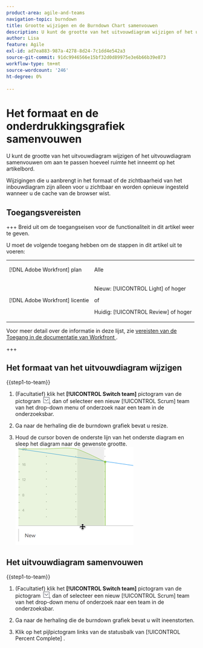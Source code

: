 ```yaml
---
product-area: agile-and-teams
navigation-topic: burndown
title: Grootte wijzigen en de Burndown Chart samenvouwen
description: U kunt de grootte van het uitvouwdiagram wijzigen of het uitvouwdiagram samenvouwen om aan te passen hoeveel ruimte het inneemt op het artikelbord.
author: Lisa
feature: Agile
exl-id: ad7ea883-987a-4278-8d24-7c1dd4e542a3
source-git-commit: 91dc9946566e15bf32d0d89975e3e6b66b39e873
workflow-type: tm+mt
source-wordcount: '246'
ht-degree: 0%

---
```


# Het formaat en de onderdrukkingsgrafiek samenvouwen

U kunt de grootte van het uitvouwdiagram wijzigen of het uitvouwdiagram samenvouwen om aan te passen hoeveel ruimte het inneemt op het artikelbord.

Wijzigingen die u aanbrengt in het formaat of de zichtbaarheid van het inbouwdiagram zijn alleen voor u zichtbaar en worden opnieuw ingesteld wanneer u de cache van de browser wist.

## Toegangsvereisten

+++ Breid uit om de toegangseisen voor de functionaliteit in dit artikel weer te geven.

U moet de volgende toegang hebben om de stappen in dit artikel uit te voeren:

<table style="table-layout:auto"> 
 <col> 
 </col> 
 <col> 
 </col> 
 <tbody> 
  <tr> 
   <td role="rowheader">[!DNL Adobe Workfront] plan</td> 
   <td> <p>Alle</p> </td> 
  </tr> 
  <tr> 
   <td role="rowheader">[!DNL Adobe Workfront] licentie</td> 
   <td> <p>Nieuw: [!UICONTROL Light] of hoger</p> 
   of
   <p>Huidig: [!UICONTROL Review] of hoger</p> </td> 
  </tr>
 </tbody> 
</table>

Voor meer detail over de informatie in deze lijst, zie [ vereisten van de Toegang in de documentatie van Workfront ](/help/quicksilver/administration-and-setup/add-users/access-levels-and-object-permissions/access-level-requirements-in-documentation.md).

+++

## Het formaat van het uitvouwdiagram wijzigen

{{step1-to-team}}

1. (Facultatief) klik het **[!UICONTROL Switch team]** pictogram van de pictogram ![ Schakelaar teampictogram ](assets/switch-team-icon.png), dan of selecteer een nieuw [!UICONTROL Scrum] team van het drop-down menu of onderzoek naar een team in de onderzoeksbar.

1. Ga naar de herhaling die de burndown grafiek bevat u resize.
1. Houd de cursor boven de onderste lijn van het onderste diagram en sleep het diagram naar de gewenste grootte.
   ![ resize de burndown grafiek ](assets/burndown-resize.png)

## Het uitvouwdiagram samenvouwen

{{step1-to-team}}

1. (Facultatief) klik het **[!UICONTROL Switch team]** pictogram van de pictogram ![ Schakelaar teampictogram ](assets/switch-team-icon.png), dan of selecteer een nieuw [!UICONTROL Scrum] team van het drop-down menu of onderzoek naar een team in de onderzoeksbar.

1. Ga naar de herhaling die de burndown grafiek bevat u wilt ineenstorten.
1. Klik op het pijlpictogram links van de statusbalk van [!UICONTROL Percent Complete] .
